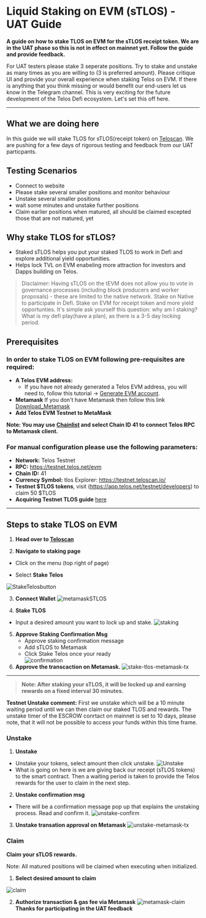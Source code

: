 # Liquid Staking on EVM (sTLOS) - UAT Guide

__A guide on how to stake TLOS on EVM for the sTLOS receipt token. We are in the UAT phase so this is not in effect on mainnet yet. Follow the guide and provide feedback.__

For UAT testers please stake 3 seperate positions. Try to stake and unstake as many times as you are willing to (3 is preferred amount). Please critique UI and provide your overall experience when staking Telos on EVM. If there is anything that you think missing or would benefit our end-users let us know in the Telegram channel. This is very exciting for the future development of the Telos Defi ecosystem. Let's set this off here. 

-------   --                    ------

## What we are doing here
In this guide we will stake TLOS for sTLOS(receipt token) on [Teloscan](http://teloscan.io). We are pushing for a few days of rigorous testing and feedback from our UAT particpants. 

## Testing Scenarios

- Connect to website
- Please stake several smaller positions and monitor behaviour
- Unstake several smaller positions
- wait some minutes and unstake further positions
- Claim earlier positions when matured, all should be claimed excepted those that are not matured, yet

## Why stake TLOS for sTLOS?
- Staked sTLOS helps you put your staked TLOS to work in Defi and explore additional yield opportunities.
- Helps lock TVL on EVM enabeling more attraction for investors and Dapps building on Telos. 

>   Disclaimer: Having sTLOS on the tEVM does not allow    you to vote in governance processes (including block producers and worker proposals) - these are limited to the native network. Stake on Native to participate in Defi. Stake on EVM for receipt token and more yield opportunties. It's simple ask yourself this question: why am I staking? What is my defi play(have a plan), as there is a 3-5 day locking period.

## Prerequisites

### In order to stake TLOS on EVM following pre-requisites are required:

- **A Telos EVM address:**
    - If you have not already generated a Telos EVM address, you will need to, follow this tutorial -> [Generate EVM account](https://help.telos.net/evm/creating-a-tevm-address).
- **Metamask** If you don't have Metamask then follow this link [Download_Metamask](https://metamask.io/download/)
- **Add Telos EVM Testnet to MetaMask**

__Note: You may use [Chainlist](https://chainlist.org/) and select Chain ID 41 to connect Telos RPC to Metamask client.__

### For manual configuration please use the following parameters:

- **Network:** Telos Testnet
- **RPC:** https://testnet.telos.net/evm
- **Chain ID:** 41
- **Currency Symbol:** tlos
Explorer: https://testnet.teloscan.io/
- **Testnet $TLOS tokens**, visit (https://app.telos.net/testnet/developers) to claim 50
 $TLOS
- **Acquiring Testnet TLOS guide** [here](https://docs.telos.net/quickstart/evm/testnet_tutorial)

------        ---           --------- 
## Steps to stake TLOS on EVM

1. **Head over to [Teloscan](https://www.teloscan.io)**
 

2. **Navigate to staking page**

- Click on the menu (top right of page)

- Select **Stake Telos**

![StakeTelosbutton](/img/StakeTelosbutton.png)

3. **Connect Wallet** 
![metamaskSTLOS](/img/metamaskSTLOS.png)


4. **Stake TLOS**
- Input a desired amount you want to lock up and stake. 
 ![staking](/img/stake-on-evm.png)

5. **Approve Staking Confirmation Msg**
    - Approve staking confirmation message
    - Add sTLOS to Metamask
    - Click Stake Telos once your ready   
![confirmation](/img/staking-confirmation.png)
6. **Approve the transcaction on Metamask.**
![stake-tlos-metamask-tx](/img/stake-tlos-metamask-tx.png)
-------        --                    ------ 
 > **Note: After staking your sTLOS, it will be locked up and earning rewards on a fixed interval 30 minutes.**
 


**Testnet Unstake comment:**
First we unstake which will be a 10 minute waiting period until we can then claim our staked TLOS and rewards. The unstake timer of the ESCROW conrtact on mainnet is set to 10 days, please note, that it will not be possible to access your funds within this time frame. 

### Unstake
1. **Unstake**
- Unstake your tokens, select amount then click unstake.
![Unstake](/img/Unstake-tlos.png)
- What is going on here is we are giving back our receipt (sTLOS tokens) to the smart contract. Then a waiting period is taken to provide the Telos rewards for the user to claim in the next step. 
2. **Unstake confirmation msg**
- There will be a confirmation message pop up that explains the unstaking process. Read and confirm it. 
![unstake-confirm](/img/unstaking-confirmation.png)
3. **Unstake transation approval on Metamask** 
![unstake-metamask-tx](/img/unstake-meta.png)

### Claim

**Claim your sTLOS rewards.**

Note: All matured positions will be claimed when executing when initialized.

1. **Select desired amount to claim**

![claim](/img/claim_TLOS.png)

2. **Authorize transaction & gas fee via Metamask**
![metamask-claim](/img/claim-TLOS-metamask.png)
**Thanks for participating in the UAT feedback**
